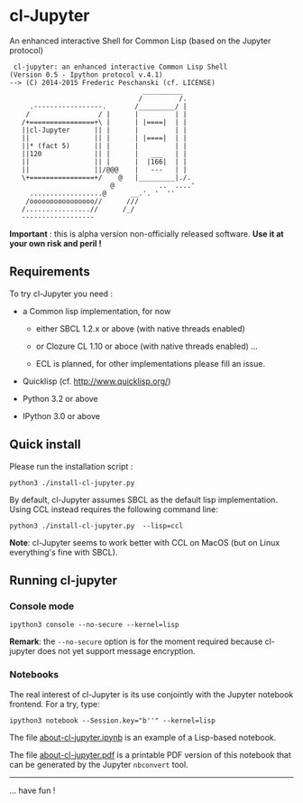 
cl-Jupyter
==========

An enhanced interactive Shell for Common Lisp (based on the Jupyter protocol)

```
 cl-jupyter: an enhanced interactive Common Lisp Shell
(Version 0.5 - Ipython protocol v.4.1)
--> (C) 2014-2015 Frederic Peschanski (cf. LICENSE)
                                 __________       
                                /         /.      
     .-----------------.       /_________/ |      
    /                 / |      |         | |      
   /+================+\ |      | |====|  | |      
   ||cl-Jupyter      || |      |         | |      
   ||                || |      | |====|  | |      
   ||* (fact 5)      || |      |         | |      
   ||120             || |      |   ___   | |      
   ||                || |      |  |166|  | |      
   ||                ||/@@@    |   ---   | |      
   \+================+/    @   |_________|./.     
                         @           ..  ....'    
     ..................@      __.'. '  ''         
    /oooooooooooooooo//      ///                  
   /................//      /_/                   
   ------------------                          
```

**Important** : this is alpha version non-officially released software. **Use it at your own risk and peril !**

## Requirements ##

To try cl-Jupyter you need :

 - a Common lisp implementation, for now

   - either SBCL 1.2.x or above (with native threads enabled)

   - or Clozure CL 1.10 or aboce (with native threads enabled) ...

   - ECL is planned, for other implementations please fill an issue.

 - Quicklisp (cf. http://www.quicklisp.org/)

 - Python 3.2 or above

 - IPython 3.0 or above

## Quick install ##

Please run the installation script :

    python3 ./install-cl-jupyter.py

By default, cl-Jupyter assumes SBCL as the default lisp implementation. Using CCL instead requires
the following command line:

    python3 ./install-cl-jupyter.py  --lisp=ccl

**Note**: cl-Jupyter seems to work better with CCL on MacOS  (but on Linux everything's fine with SBCL).

## Running cl-jupyter

### Console mode

    ipython3 console --no-secure --kernel=lisp

**Remark**: the `--no-secure` option is for the moment required because cl-jupyter
does not yet support message encryption.

### Notebooks

The real interest of cl-Jupyter is its use conjointly
 with the Jupyter notebook frontend. For a try, type:

    ipython3 notebook --Session.key="b''" --kernel=lisp


The file [about-cl-jupyter.ipynb](about-cl-jupiter.ipynb) is an example of a Lisp-based notebook.

The file [about-cl-jupyter.pdf](about-cl-jupyter.ipynb) is a printable PDF version of this notebook that can be generated by the Jupyter `nbconvert` tool.

----

 ... have fun !

